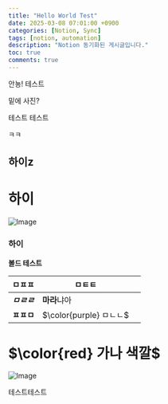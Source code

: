 ```yaml
---
title: "Hello World Test"
date: 2025-03-08 07:01:00 +0900
categories: [Notion, Sync]
tags: [notion, automation]
description: "Notion 동기화된 게시글입니다."
toc: true
comments: true
---
```


안뇽! 테스트

밑에 사진?

테스트 테스트 

ㅋㅋ

## 하이z

# 하이

![Image](https://prod-files-secure.s3.us-west-2.amazonaws.com/e6db513d-ec54-40ff-aa74-2487b0bcfe15/d2603aae-bd01-410f-81bd-723443bee6db/%E1%84%89%E1%85%B3%E1%84%8F%E1%85%B3%E1%84%85%E1%85%B5%E1%86%AB%E1%84%89%E1%85%A3%E1%86%BA_2025-03-16_21.31.54.png?X-Amz-Algorithm=AWS4-HMAC-SHA256&X-Amz-Content-Sha256=UNSIGNED-PAYLOAD&X-Amz-Credential=ASIAZI2LB466YSU5IY7K%2F20250723%2Fus-west-2%2Fs3%2Faws4_request&X-Amz-Date=20250723T054410Z&X-Amz-Expires=3600&X-Amz-Security-Token=IQoJb3JpZ2luX2VjEOX%2F%2F%2F%2F%2F%2F%2F%2F%2F%2FwEaCXVzLXdlc3QtMiJIMEYCIQCSOMnfF9Xt4ePHJXfTyxzq1Ffm%2FHhKWbZ%2FWm0sxHS12wIhAPoZNvOxNv0%2FBcgKxcIIDpmkXBUZ0BM3kceHaPo8m0ahKogECP7%2F%2F%2F%2F%2F%2F%2F%2F%2F%2FwEQABoMNjM3NDIzMTgzODA1Igx9iO9KqB0zw%2F596I0q3ANuepSQRLfBsZxnJv1ntKcaaJfmq3y%2F07zi35Q7AQEjnAeEcO62t3eQ6VH9QYS3IWl%2FNYZe3QB4lqvBSJzSvbZrHwtT0ZO6qkFz55XfbZ0X7xPZe214FtsNcBxonw%2BSeSX4u%2Bj4n1T3Vy1ZX7UOdUDalHUEd9JTUQFZP6vBMFOH2P0ihonCvlvkwWOct6tTl2B4Vhvjg6ulW%2FTEjfTjbLRim2Tsc5F0fAtA2Mr0AfjNVJhW49jPQs1tE8pQSZztA%2BQq1FBVcx1IOOkW33eFgt6riWVkAuf1oVl3eyzlXD0%2Fk%2BjNNRVwkZ00zKhR8hYi3p4thj8QHrs5Et0mV4m%2FQNIJRdJmzJf6DAhFWvkrwHkCNeeTYhqg7NQTz%2BNB3oSc2cp0mulFx8TAPh4rxCTXwm73BzlhhpL9CAwq%2Bj%2F9fZI6NshjGeV8cnYMusgzJOHRg%2FCzH8CjqgP1SKuA7f9PPfsrJCHrihPSHIOrPRqAB%2FaWnsSnYPaswgt9OPhT0UybD9ja%2F3bsx54H1JKfkUQvaTWSOJ6SSIUOvObRaDci%2BsXpBzT04xTea3jUYFe9bcgl6HpcR7deq7HJQvPvxGmRfYU9j1TKNLyRLRohgzEdOHo%2Feo0CPEFsgHEgNrEgaDDnz4HEBjqkAQV4A8C9MXrzBUEBRYXZ6KLTjV8mQEp2Nm8z%2BeC8idi72zP84nVs5EeZ%2FavswKGDLpZeYvtdEmQUHULn%2B%2BN%2FtJ%2FlhO6ZuUxUOyNp898Q4BM0HgYrykw2yDu1TNugM6QddxFVZGmlEgDVmF8i4zDlJXQ3%2FIoRTOmhl5qtMeV%2F4%2BBk5MESIF5%2F7yELUuy0wO%2BaQq0h8XOjhbo2PAVUFAyTUIArlvoc&X-Amz-Signature=1f17c5a07ff2baebb3e6009cc31a136de60af3b4f86165f7925e81eccec4aefa&X-Amz-SignedHeaders=host&x-amz-checksum-mode=ENABLED&x-id=GetObject)

### 하이

**볼드 테스트**

| ㅁㅍㅍ | ㅁㅌㅌ |   |
| --- | --- | --- |
| ***ㅁㄹㄹ*** | **마라**냐아 |   |
| **ㅍㅍㅁ** | <span>$\color{purple} ㅁㄴㄴ$</span> |   |

# <span>$\color{red} 가나 색깔$</span>

![Image](https://prod-files-secure.s3.us-west-2.amazonaws.com/e6db513d-ec54-40ff-aa74-2487b0bcfe15/e3c80383-cacd-417b-9b44-5d63ef4f796c/%E1%84%89%E1%85%B3%E1%84%8F%E1%85%B3%E1%84%85%E1%85%B5%E1%86%AB%E1%84%89%E1%85%A3%E1%86%BA_2025-03-10_21.58.46.png?X-Amz-Algorithm=AWS4-HMAC-SHA256&X-Amz-Content-Sha256=UNSIGNED-PAYLOAD&X-Amz-Credential=ASIAZI2LB466YSU5IY7K%2F20250723%2Fus-west-2%2Fs3%2Faws4_request&X-Amz-Date=20250723T054410Z&X-Amz-Expires=3600&X-Amz-Security-Token=IQoJb3JpZ2luX2VjEOX%2F%2F%2F%2F%2F%2F%2F%2F%2F%2FwEaCXVzLXdlc3QtMiJIMEYCIQCSOMnfF9Xt4ePHJXfTyxzq1Ffm%2FHhKWbZ%2FWm0sxHS12wIhAPoZNvOxNv0%2FBcgKxcIIDpmkXBUZ0BM3kceHaPo8m0ahKogECP7%2F%2F%2F%2F%2F%2F%2F%2F%2F%2FwEQABoMNjM3NDIzMTgzODA1Igx9iO9KqB0zw%2F596I0q3ANuepSQRLfBsZxnJv1ntKcaaJfmq3y%2F07zi35Q7AQEjnAeEcO62t3eQ6VH9QYS3IWl%2FNYZe3QB4lqvBSJzSvbZrHwtT0ZO6qkFz55XfbZ0X7xPZe214FtsNcBxonw%2BSeSX4u%2Bj4n1T3Vy1ZX7UOdUDalHUEd9JTUQFZP6vBMFOH2P0ihonCvlvkwWOct6tTl2B4Vhvjg6ulW%2FTEjfTjbLRim2Tsc5F0fAtA2Mr0AfjNVJhW49jPQs1tE8pQSZztA%2BQq1FBVcx1IOOkW33eFgt6riWVkAuf1oVl3eyzlXD0%2Fk%2BjNNRVwkZ00zKhR8hYi3p4thj8QHrs5Et0mV4m%2FQNIJRdJmzJf6DAhFWvkrwHkCNeeTYhqg7NQTz%2BNB3oSc2cp0mulFx8TAPh4rxCTXwm73BzlhhpL9CAwq%2Bj%2F9fZI6NshjGeV8cnYMusgzJOHRg%2FCzH8CjqgP1SKuA7f9PPfsrJCHrihPSHIOrPRqAB%2FaWnsSnYPaswgt9OPhT0UybD9ja%2F3bsx54H1JKfkUQvaTWSOJ6SSIUOvObRaDci%2BsXpBzT04xTea3jUYFe9bcgl6HpcR7deq7HJQvPvxGmRfYU9j1TKNLyRLRohgzEdOHo%2Feo0CPEFsgHEgNrEgaDDnz4HEBjqkAQV4A8C9MXrzBUEBRYXZ6KLTjV8mQEp2Nm8z%2BeC8idi72zP84nVs5EeZ%2FavswKGDLpZeYvtdEmQUHULn%2B%2BN%2FtJ%2FlhO6ZuUxUOyNp898Q4BM0HgYrykw2yDu1TNugM6QddxFVZGmlEgDVmF8i4zDlJXQ3%2FIoRTOmhl5qtMeV%2F4%2BBk5MESIF5%2F7yELUuy0wO%2BaQq0h8XOjhbo2PAVUFAyTUIArlvoc&X-Amz-Signature=07c3877c3b0d1ec63fc19303235bec46d10e378e2131923a92af294f6e117104&X-Amz-SignedHeaders=host&x-amz-checksum-mode=ENABLED&x-id=GetObject)

테스트테스트


